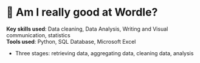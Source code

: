 # :iphone: Am I really good at Wordle?

**Key skills used**: Data cleaning, Data Analysis, Writing and Visual communication, statistics <br>
**Tools used**: Python, SQL Database, Microsoft Excel <br>

 - Three stages: retrieving data, aggregating data, cleaning data, analysis